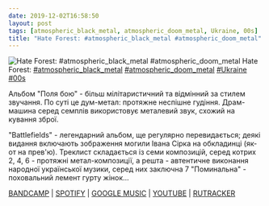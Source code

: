 ```yaml
---
date: 2019-12-02T16:58:50
layout: post
tags: [atmospheric_black_metal, atmospheric_doom_metal, Ukraine, 00s]
title: "Hate Forest: #atmospheric_black_metal #atmospheric_doom_metal"
---
```

![Hate Forest: #atmospheric_black_metal #atmospheric_doom_metal](https://f4.bcbits.com/img/a2484338816_5.jpg)
Hate Forest: [#atmospheric_black_metal](/tags/#atmospheric_black_metal) [#atmospheric_doom_metal](/tags/#atmospheric_doom_metal) [#Ukraine](/tags/#Ukraine) [#00s](/tags/#00s) 

Альбом &quot;Поля бою&quot; - більш мілітаристичний та відмінний за стилем звучання. По суті це дум-метал: протяжне неспішне гудіння. Драм-машина серед семплів використовує металевий звук, схожий на кування зброї.

&quot;Battlefields&quot; - легендарний альбом, ще регулярно перевидається; деякі видання включають зображення могили Івана Сірка на обкладинці (як-от на прев&#39;ю). Треклист складається із семи композицій, серед котрих 2, 4, 6 - протяжні метал-композиції, а решта - автентичне виконання народної української музики, серед них заключна 7 &quot;Поминальна&quot; - поховальний лемент гурту жінок...

[BANDCAMP](https://osmoseproductions.bandcamp.com/album/battlefields) | [SPOTIFY](https://open.spotify.com/album/2djxQkJH6Ae3t4sdrSq8qN) | [GOOGLE MUSIC](https://play.google.com/music/m/Bp3e5ttlsnwx3tm34a75njivdje?t=Battlefields_-_Hate_Forest) | [YOUTUBE](https://www.youtube.com/playlist?list=OLAK5uy_n6HyodCxzbvkrxSjaw4hf0ow3D5PzM_Io) | [RUTRACKER](https://rutracker.org/forum/viewtopic.php?t=3312488)